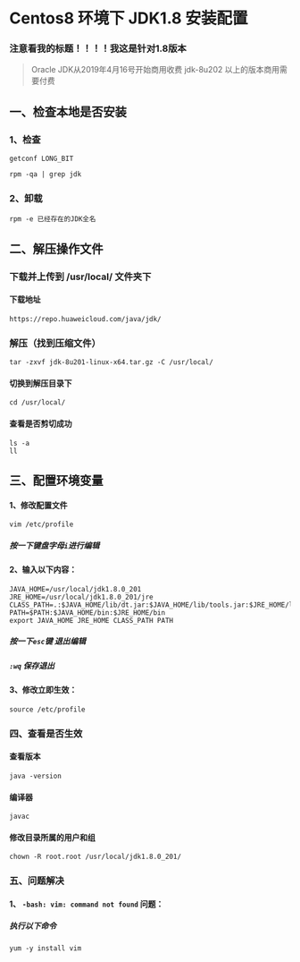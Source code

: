 # Centos8 环境下 JDK1.8 安装配置 #
### 注意看我的标题！！！！我这是针对1.8版本 ###

> Oracle JDK从2019年4月16号开始商用收费 jdk-8u202 以上的版本商用需要付费

## 一、检查本地是否安装 ##
### 1、检查 ###
	
	getconf LONG_BIT
	
    rpm -qa | grep jdk
### 2、卸载 ###
    rpm -e 已经存在的JDK全名	
## 二、解压操作文件 ##
### 下载并上传到 /usr/local/ 文件夹下
#### 下载地址 ####
    https://repo.huaweicloud.com/java/jdk/
### 解压（找到压缩文件） ###
	tar -zxvf jdk-8u201-linux-x64.tar.gz -C /usr/local/
#### 切换到解压目录下 ####
	cd /usr/local/
#### 查看是否剪切成功 ####
	ls -a
	ll
## 三、配置环境变量 ###
#### 1、修改配置文件 ####
	vim /etc/profile
##### 按一下键盘字母`i`进行编辑 #####
#### 2、输入以下内容： ####
	JAVA_HOME=/usr/local/jdk1.8.0_201
	JRE_HOME=/usr/local/jdk1.8.0_201/jre
	CLASS_PATH=.:$JAVA_HOME/lib/dt.jar:$JAVA_HOME/lib/tools.jar:$JRE_HOME/lib
	PATH=$PATH:$JAVA_HOME/bin:$JRE_HOME/bin
	export JAVA_HOME JRE_HOME CLASS_PATH PATH
##### 按一下`esc`键 退出编辑 #####
##### `:wq` 保存退出 #####
#### 3、修改立即生效： ####
	source /etc/profile
### 四、查看是否生效 ###
#### 查看版本 ####	
	java -version
#### 编译器 ####	
	javac
#### 修改目录所属的用户和组 ###
	chown -R root.root /usr/local/jdk1.8.0_201/
	
### 五、问题解决 ###
#### 1、 `-bash: vim: command not found` 问题： ####
##### 执行以下命令 #####
```
yum -y install vim
```
